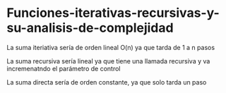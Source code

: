 # Funciones-iterativas-recursivas-y-su-analisis-de-complejidad

La suma iteriativa sería de orden lineal O(n) ya que tarda de 1 a n pasos

La suma recursiva sería lineal ya que tiene una llamada recursiva y va incremenatndo el parámetro de control

La suma directa sería de orden constante, ya que solo tarda un paso
